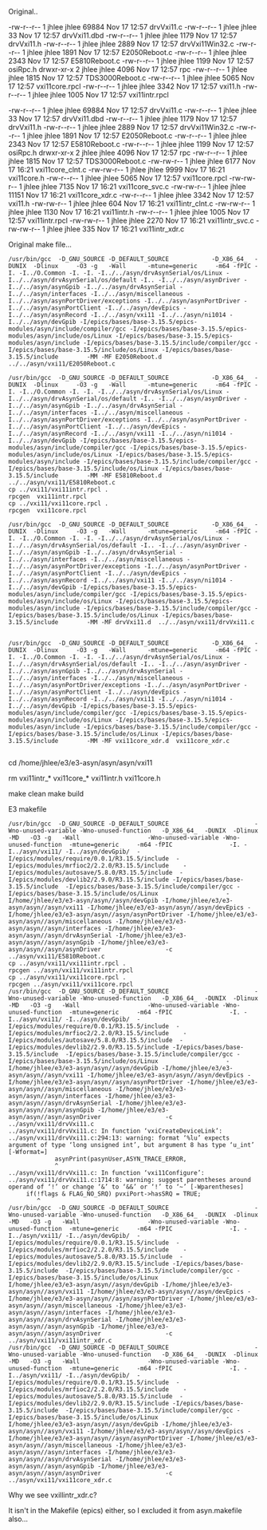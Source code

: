 Original..


-rw-r--r-- 1 jhlee jhlee 69884 Nov 17 12:57 drvVxi11.c
-rw-r--r-- 1 jhlee jhlee    33 Nov 17 12:57 drvVxi11.dbd
-rw-r--r-- 1 jhlee jhlee  1179 Nov 17 12:57 drvVxi11.h
-rw-r--r-- 1 jhlee jhlee  2889 Nov 17 12:57 drvVxi11Win32.c
-rw-r--r-- 1 jhlee jhlee  1891 Nov 17 12:57 E2050Reboot.c
-rw-r--r-- 1 jhlee jhlee  2343 Nov 17 12:57 E5810Reboot.c
-rw-r--r-- 1 jhlee jhlee  1199 Nov 17 12:57 osiRpc.h
drwxr-xr-x 2 jhlee jhlee  4096 Nov 17 12:57 rpc
-rw-r--r-- 1 jhlee jhlee  1815 Nov 17 12:57 TDS3000Reboot.c
-rw-r--r-- 1 jhlee jhlee  5065 Nov 17 12:57 vxi11core.rpcl
-rw-r--r-- 1 jhlee jhlee  3342 Nov 17 12:57 vxi11.h
-rw-r--r-- 1 jhlee jhlee  1005 Nov 17 12:57 vxi11intr.rpcl


-rw-r--r-- 1 jhlee jhlee 69884 Nov 17 12:57 drvVxi11.c
-rw-r--r-- 1 jhlee jhlee    33 Nov 17 12:57 drvVxi11.dbd
-rw-r--r-- 1 jhlee jhlee  1179 Nov 17 12:57 drvVxi11.h
-rw-r--r-- 1 jhlee jhlee  2889 Nov 17 12:57 drvVxi11Win32.c
-rw-r--r-- 1 jhlee jhlee  1891 Nov 17 12:57 E2050Reboot.c
-rw-r--r-- 1 jhlee jhlee  2343 Nov 17 12:57 E5810Reboot.c
-rw-r--r-- 1 jhlee jhlee  1199 Nov 17 12:57 osiRpc.h
drwxr-xr-x 2 jhlee jhlee  4096 Nov 17 12:57 rpc
-rw-r--r-- 1 jhlee jhlee  1815 Nov 17 12:57 TDS3000Reboot.c
-rw-rw-r-- 1 jhlee jhlee  6177 Nov 17 16:21 vxi11core_clnt.c
-rw-rw-r-- 1 jhlee jhlee  9999 Nov 17 16:21 vxi11core.h
-rw-r--r-- 1 jhlee jhlee  5065 Nov 17 12:57 vxi11core.rpcl
-rw-rw-r-- 1 jhlee jhlee  7135 Nov 17 16:21 vxi11core_svc.c
-rw-rw-r-- 1 jhlee jhlee 11151 Nov 17 16:21 vxi11core_xdr.c
-rw-r--r-- 1 jhlee jhlee  3342 Nov 17 12:57 vxi11.h
-rw-rw-r-- 1 jhlee jhlee   604 Nov 17 16:21 vxi11intr_clnt.c
-rw-rw-r-- 1 jhlee jhlee  1130 Nov 17 16:21 vxi11intr.h
-rw-r--r-- 1 jhlee jhlee  1005 Nov 17 12:57 vxi11intr.rpcl
-rw-rw-r-- 1 jhlee jhlee  2270 Nov 17 16:21 vxi11intr_svc.c
-rw-rw-r-- 1 jhlee jhlee   335 Nov 17 16:21 vxi11intr_xdr.c






Original make file...


```
/usr/bin/gcc  -D_GNU_SOURCE -D_DEFAULT_SOURCE            -D_X86_64_  -DUNIX  -Dlinux     -O3 -g   -Wall      -mtune=generic     -m64 -fPIC -I. -I../O.Common -I. -I. -I../../asyn/drvAsynSerial/os/Linux -I../../asyn/drvAsynSerial/os/default -I.. -I../../asyn/asynDriver -I../../asyn/asynGpib -I../../asyn/drvAsynSerial -I../../asyn/interfaces -I../../asyn/miscellaneous -I../../asyn/asynPortDriver/exceptions -I../../asyn/asynPortDriver -I../../asyn/asynPortClient -I../../asyn/devEpics -I../../asyn/asynRecord -I../../asyn/vxi11 -I../../asyn/ni1014 -I../../asyn/devGpib -I/epics/bases/base-3.15.5/epics-modules/asyn/include/compiler/gcc -I/epics/bases/base-3.15.5/epics-modules/asyn/include/os/Linux -I/epics/bases/base-3.15.5/epics-modules/asyn/include -I/epics/bases/base-3.15.5/include/compiler/gcc -I/epics/bases/base-3.15.5/include/os/Linux -I/epics/bases/base-3.15.5/include        -MM -MF E2050Reboot.d  ../../asyn/vxi11/E2050Reboot.c

/usr/bin/gcc  -D_GNU_SOURCE -D_DEFAULT_SOURCE            -D_X86_64_  -DUNIX  -Dlinux     -O3 -g   -Wall      -mtune=generic     -m64 -fPIC -I. -I../O.Common -I. -I. -I../../asyn/drvAsynSerial/os/Linux -I../../asyn/drvAsynSerial/os/default -I.. -I../../asyn/asynDriver -I../../asyn/asynGpib -I../../asyn/drvAsynSerial -I../../asyn/interfaces -I../../asyn/miscellaneous -I../../asyn/asynPortDriver/exceptions -I../../asyn/asynPortDriver -I../../asyn/asynPortClient -I../../asyn/devEpics -I../../asyn/asynRecord -I../../asyn/vxi11 -I../../asyn/ni1014 -I../../asyn/devGpib -I/epics/bases/base-3.15.5/epics-modules/asyn/include/compiler/gcc -I/epics/bases/base-3.15.5/epics-modules/asyn/include/os/Linux -I/epics/bases/base-3.15.5/epics-modules/asyn/include -I/epics/bases/base-3.15.5/include/compiler/gcc -I/epics/bases/base-3.15.5/include/os/Linux -I/epics/bases/base-3.15.5/include        -MM -MF E5810Reboot.d  ../../asyn/vxi11/E5810Reboot.c
cp ../vxi11/vxi11intr.rpcl .
rpcgen  vxi11intr.rpcl
cp ../vxi11/vxi11core.rpcl .
rpcgen  vxi11core.rpcl

/usr/bin/gcc  -D_GNU_SOURCE -D_DEFAULT_SOURCE            -D_X86_64_  -DUNIX  -Dlinux     -O3 -g   -Wall      -mtune=generic     -m64 -fPIC -I. -I../O.Common -I. -I. -I../../asyn/drvAsynSerial/os/Linux -I../../asyn/drvAsynSerial/os/default -I.. -I../../asyn/asynDriver -I../../asyn/asynGpib -I../../asyn/drvAsynSerial -I../../asyn/interfaces -I../../asyn/miscellaneous -I../../asyn/asynPortDriver/exceptions -I../../asyn/asynPortDriver -I../../asyn/asynPortClient -I../../asyn/devEpics -I../../asyn/asynRecord -I../../asyn/vxi11 -I../../asyn/ni1014 -I../../asyn/devGpib -I/epics/bases/base-3.15.5/epics-modules/asyn/include/compiler/gcc -I/epics/bases/base-3.15.5/epics-modules/asyn/include/os/Linux -I/epics/bases/base-3.15.5/epics-modules/asyn/include -I/epics/bases/base-3.15.5/include/compiler/gcc -I/epics/bases/base-3.15.5/include/os/Linux -I/epics/bases/base-3.15.5/include        -MM -MF drvVxi11.d  ../../asyn/vxi11/drvVxi11.c


/usr/bin/gcc  -D_GNU_SOURCE -D_DEFAULT_SOURCE            -D_X86_64_  -DUNIX  -Dlinux     -O3 -g   -Wall      -mtune=generic     -m64 -fPIC -I. -I../O.Common -I. -I. -I../../asyn/drvAsynSerial/os/Linux -I../../asyn/drvAsynSerial/os/default -I.. -I../../asyn/asynDriver -I../../asyn/asynGpib -I../../asyn/drvAsynSerial -I../../asyn/interfaces -I../../asyn/miscellaneous -I../../asyn/asynPortDriver/exceptions -I../../asyn/asynPortDriver -I../../asyn/asynPortClient -I../../asyn/devEpics -I../../asyn/asynRecord -I../../asyn/vxi11 -I../../asyn/ni1014 -I../../asyn/devGpib -I/epics/bases/base-3.15.5/epics-modules/asyn/include/compiler/gcc -I/epics/bases/base-3.15.5/epics-modules/asyn/include/os/Linux -I/epics/bases/base-3.15.5/epics-modules/asyn/include -I/epics/bases/base-3.15.5/include/compiler/gcc -I/epics/bases/base-3.15.5/include/os/Linux -I/epics/bases/base-3.15.5/include        -MM -MF vxi11core_xdr.d  vxi11core_xdr.c


```




cd /home/jhlee/e3/e3-asyn/asyn/asyn/vxi11

rm vxi11intr_* vxi11core_* vxi11intr.h  vxi11core.h


make clean
make build






E3 makefile

```
/usr/bin/gcc  -D_GNU_SOURCE -D_DEFAULT_SOURCE                        -Wno-unused-variable -Wno-unused-function   -D_X86_64_  -DUNIX  -Dlinux                 -MD   -O3 -g   -Wall                   -Wno-unused-variable -Wno-unused-function  -mtune=generic     -m64 -fPIC                -I. -I../asyn/vxi11/ -I../asyn/devGpib/  -I/epics/modules/require/0.0.1/R3.15.5/include  -I/epics/modules/mrfioc2/2.2.0/R3.15.5/include    -I/epics/modules/autosave/5.8.0/R3.15.5/include  -I/epics/modules/devlib2/2.9.0/R3.15.5/include -I/epics/bases/base-3.15.5/include  -I/epics/bases/base-3.15.5/include/compiler/gcc -I/epics/bases/base-3.15.5/include/os/Linux                   -I/home/jhlee/e3/e3-asyn/asyn//asyn/devGpib -I/home/jhlee/e3/e3-asyn/asyn//asyn/vxi11 -I/home/jhlee/e3/e3-asyn/asyn//asyn/devEpics -I/home/jhlee/e3/e3-asyn/asyn//asyn/asynPortDriver -I/home/jhlee/e3/e3-asyn/asyn//asyn/miscellaneous -I/home/jhlee/e3/e3-asyn/asyn//asyn/interfaces -I/home/jhlee/e3/e3-asyn/asyn//asyn/drvAsynSerial -I/home/jhlee/e3/e3-asyn/asyn//asyn/asynGpib -I/home/jhlee/e3/e3-asyn/asyn//asyn/asynDriver                  -c  ../asyn/vxi11/E5810Reboot.c
cp ../asyn/vxi11/vxi11intr.rpcl .
rpcgen ../asyn/vxi11/vxi11intr.rpcl
cp ../asyn/vxi11/vxi11core.rpcl .
rpcgen ../asyn/vxi11/vxi11core.rpcl
/usr/bin/gcc  -D_GNU_SOURCE -D_DEFAULT_SOURCE                        -Wno-unused-variable -Wno-unused-function   -D_X86_64_  -DUNIX  -Dlinux                 -MD   -O3 -g   -Wall                   -Wno-unused-variable -Wno-unused-function  -mtune=generic     -m64 -fPIC                -I. -I../asyn/vxi11/ -I../asyn/devGpib/  -I/epics/modules/require/0.0.1/R3.15.5/include  -I/epics/modules/mrfioc2/2.2.0/R3.15.5/include    -I/epics/modules/autosave/5.8.0/R3.15.5/include  -I/epics/modules/devlib2/2.9.0/R3.15.5/include -I/epics/bases/base-3.15.5/include  -I/epics/bases/base-3.15.5/include/compiler/gcc -I/epics/bases/base-3.15.5/include/os/Linux                   -I/home/jhlee/e3/e3-asyn/asyn//asyn/devGpib -I/home/jhlee/e3/e3-asyn/asyn//asyn/vxi11 -I/home/jhlee/e3/e3-asyn/asyn//asyn/devEpics -I/home/jhlee/e3/e3-asyn/asyn//asyn/asynPortDriver -I/home/jhlee/e3/e3-asyn/asyn//asyn/miscellaneous -I/home/jhlee/e3/e3-asyn/asyn//asyn/interfaces -I/home/jhlee/e3/e3-asyn/asyn//asyn/drvAsynSerial -I/home/jhlee/e3/e3-asyn/asyn//asyn/asynGpib -I/home/jhlee/e3/e3-asyn/asyn//asyn/asynDriver                  -c  ../asyn/vxi11/drvVxi11.c
../asyn/vxi11/drvVxi11.c: In function ‘vxiCreateDeviceLink’:
../asyn/vxi11/drvVxi11.c:294:13: warning: format ‘%lu’ expects argument of type ‘long unsigned int’, but argument 8 has type ‘u_int’ [-Wformat=]
             asynPrint(pasynUser,ASYN_TRACE_ERROR,
             ^
../asyn/vxi11/drvVxi11.c: In function ‘vxi11Configure’:
../asyn/vxi11/drvVxi11.c:1714:8: warning: suggest parentheses around operand of ‘!’ or change ‘&’ to ‘&&’ or ‘!’ to ‘~’ [-Wparentheses]
     if(!flags & FLAG_NO_SRQ) pvxiPort->hasSRQ = TRUE;
        ^
/usr/bin/gcc  -D_GNU_SOURCE -D_DEFAULT_SOURCE                        -Wno-unused-variable -Wno-unused-function   -D_X86_64_  -DUNIX  -Dlinux                 -MD   -O3 -g   -Wall                   -Wno-unused-variable -Wno-unused-function  -mtune=generic     -m64 -fPIC                -I. -I../asyn/vxi11/ -I../asyn/devGpib/  -I/epics/modules/require/0.0.1/R3.15.5/include  -I/epics/modules/mrfioc2/2.2.0/R3.15.5/include    -I/epics/modules/autosave/5.8.0/R3.15.5/include  -I/epics/modules/devlib2/2.9.0/R3.15.5/include -I/epics/bases/base-3.15.5/include  -I/epics/bases/base-3.15.5/include/compiler/gcc -I/epics/bases/base-3.15.5/include/os/Linux                   -I/home/jhlee/e3/e3-asyn/asyn//asyn/devGpib -I/home/jhlee/e3/e3-asyn/asyn//asyn/vxi11 -I/home/jhlee/e3/e3-asyn/asyn//asyn/devEpics -I/home/jhlee/e3/e3-asyn/asyn//asyn/asynPortDriver -I/home/jhlee/e3/e3-asyn/asyn//asyn/miscellaneous -I/home/jhlee/e3/e3-asyn/asyn//asyn/interfaces -I/home/jhlee/e3/e3-asyn/asyn//asyn/drvAsynSerial -I/home/jhlee/e3/e3-asyn/asyn//asyn/asynGpib -I/home/jhlee/e3/e3-asyn/asyn//asyn/asynDriver                  -c  ../asyn/vxi11/vxi11intr_xdr.c
/usr/bin/gcc  -D_GNU_SOURCE -D_DEFAULT_SOURCE                        -Wno-unused-variable -Wno-unused-function   -D_X86_64_  -DUNIX  -Dlinux                 -MD   -O3 -g   -Wall                   -Wno-unused-variable -Wno-unused-function  -mtune=generic     -m64 -fPIC                -I. -I../asyn/vxi11/ -I../asyn/devGpib/  -I/epics/modules/require/0.0.1/R3.15.5/include  -I/epics/modules/mrfioc2/2.2.0/R3.15.5/include    -I/epics/modules/autosave/5.8.0/R3.15.5/include  -I/epics/modules/devlib2/2.9.0/R3.15.5/include -I/epics/bases/base-3.15.5/include  -I/epics/bases/base-3.15.5/include/compiler/gcc -I/epics/bases/base-3.15.5/include/os/Linux                   -I/home/jhlee/e3/e3-asyn/asyn//asyn/devGpib -I/home/jhlee/e3/e3-asyn/asyn//asyn/vxi11 -I/home/jhlee/e3/e3-asyn/asyn//asyn/devEpics -I/home/jhlee/e3/e3-asyn/asyn//asyn/asynPortDriver -I/home/jhlee/e3/e3-asyn/asyn//asyn/miscellaneous -I/home/jhlee/e3/e3-asyn/asyn//asyn/interfaces -I/home/jhlee/e3/e3-asyn/asyn//asyn/drvAsynSerial -I/home/jhlee/e3/e3-asyn/asyn//asyn/asynGpib -I/home/jhlee/e3/e3-asyn/asyn//asyn/asynDriver                  -c  ../asyn/vxi11/vxi11core_xdr.c

```



Why we see vxillintr_xdr.c? 

It isn't in the Makefile (epics) either, so I excluded it from asyn.makefile also...
